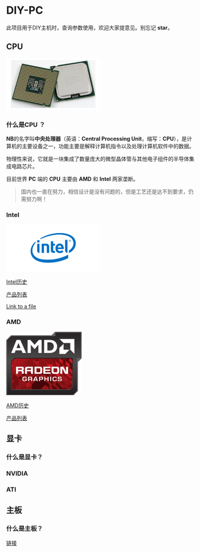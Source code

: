 # DIY-PC

此项目用于DIY主机时，查询参数使用，欢迎大家提意见。别忘记 **star**。

## CPU 

<img src="./resource/image/cpu.jpg " width="50%" height="50%">

### 什么是CPU ？

**NB**的名字叫**中央处理器**（英语：**Central Processing Unit**，缩写：**CPU**），是计算机的主要设备之一，功能主要是解释计算机指令以及处理计算机软件中的数据。

物理性来说，它就是一块集成了数量庞大的微型晶体管与其他电子组件的半导体集成电路芯片。

目前世界 **PC** 端的 **CPU** 主要由 **AMD** 和 **Intel** 两家垄断。

> 国内也一直在努力，相信设计是没有问题的，但是工艺还是达不到要求，仍需努力啊！

### Intel

<img src="./resource/logo/intel.png " width="50%" height="50%">

[Intel历史]()

[产品列表]()

[Link to a file](cpu/intel/readme)

### AMD

<img src="./resource/logo/amd.png" width="40%" height="40%">

[AMD历史]()

[产品列表]()

## 显卡

### 什么是显卡？

### NVIDIA

### ATI

## 主板

### 什么是主板？

[链接]()